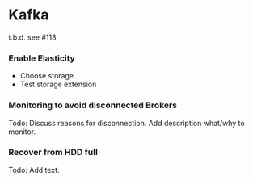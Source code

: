 # Kafka

t.b.d. see \#118

### Enable Elasticity

* Choose storage
* Test storage extension

### Monitoring to avoid disconnected Brokers

Todo: Discuss reasons for disconnection. Add description what/why to monitor.

### Recover from HDD full

Todo: Add text.

